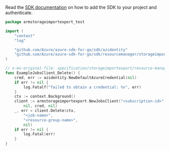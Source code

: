 Read the [SDK documentation](https://github.com/Azure/azure-sdk-for-go/blob/sdk%2Fresourcemanager%2Fstorageimportexport%2Farmstorageimportexport%2Fv0.1.0/sdk/resourcemanager/storageimportexport/armstorageimportexport/README.md) on how to add the SDK to your project and authenticate.

```go
package armstorageimportexport_test

import (
	"context"
	"log"

	"github.com/Azure/azure-sdk-for-go/sdk/azidentity"
	"github.com/Azure/azure-sdk-for-go/sdk/resourcemanager/storageimportexport/armstorageimportexport"
)

// x-ms-original-file: specification/storageimportexport/resource-manager/Microsoft.ImportExport/preview/2021-01-01/examples/DeleteJob.json
func ExampleJobsClient_Delete() {
	cred, err := azidentity.NewDefaultAzureCredential(nil)
	if err != nil {
		log.Fatalf("failed to obtain a credential: %v", err)
	}
	ctx := context.Background()
	client := armstorageimportexport.NewJobsClient("<subscription-id>",
		nil, cred, nil)
	_, err = client.Delete(ctx,
		"<job-name>",
		"<resource-group-name>",
		nil)
	if err != nil {
		log.Fatal(err)
	}
}
```
